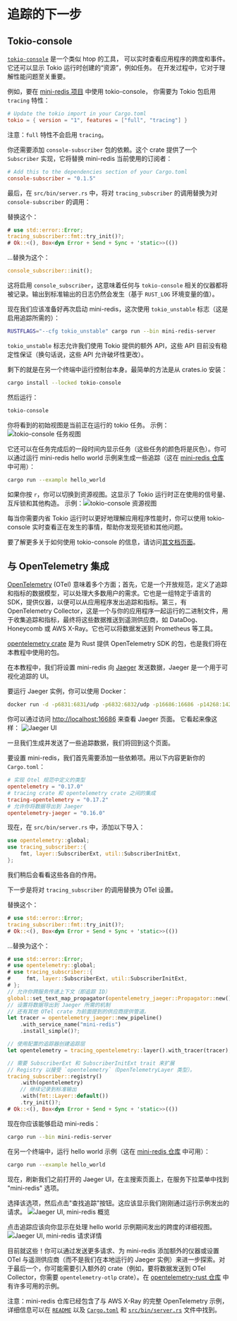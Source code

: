 # 追踪的下一步

## Tokio-console

[`tokio-console`](https://github.com/tokio-rs/console) 是一个类似 htop 的工具，
可以实时查看应用程序的跨度和事件。它还可以显示 Tokio 运行时创建的“资源”，例如任务。
在开发过程中，它对于理解性能问题至关重要。

例如，要在 [mini-redis 项目](https://github.com/tokio-rs/mini-redis) 中使用 tokio-console，
你需要为 Tokio 包启用 `tracing` 特性：

```toml
# Update the tokio import in your Cargo.toml
tokio = { version = "1", features = ["full", "tracing"] }
```

注意：`full` 特性不会启用 `tracing`。

你还需要添加 `console-subscriber` 包的依赖。这个 crate 提供了一个 `Subscriber` 实现，它将替换 mini-redis 当前使用的订阅者：

```toml
# Add this to the dependencies section of your Cargo.toml
console-subscriber = "0.1.5"
```

最后，在 `src/bin/server.rs` 中，将对 `tracing_subscriber` 的调用替换为对 `console-subscriber` 的调用：

替换这个：

```rust
# use std::error::Error;
tracing_subscriber::fmt::try_init()?;
# Ok::<(), Box<dyn Error + Send + Sync + 'static>>(())
```

...替换为这个：

```rust
console_subscriber::init();
```

这将启用 `console_subscriber`，这意味着任何与 `tokio-console` 相关的仪器都将被记录。输出到标准输出的日志仍然会发生（基于 `RUST_LOG` 环境变量的值）。

现在我们应该准备好再次启动 mini-redis，这次使用 `tokio_unstable` 标志（这是启用追踪所需的）：

```sh
RUSTFLAGS="--cfg tokio_unstable" cargo run --bin mini-redis-server
```

`tokio_unstable` 标志允许我们使用 Tokio 提供的额外 API，这些 API 目前没有稳定性保证（换句话说，这些 API 允许破坏性更改）。

剩下的就是在另一个终端中运行控制台本身。最简单的方法是从 crates.io 安装：

```sh
cargo install --locked tokio-console
```

然后运行：

```sh
tokio-console
```

你将看到的初始视图是当前正在运行的 tokio 任务。
示例：![tokio-console 任务视图](https://raw.githubusercontent.com/tokio-rs/console/main/assets/tasks_list.png)

它还可以在任务完成后的一段时间内显示任务（这些任务的颜色将是灰色）。你可以通过运行 mini-redis hello world 示例来生成一些追踪（这在 [mini-redis 仓库](https://github.com/tokio-rs/mini-redis) 中可用）：

```sh
cargo run --example hello_world
```

如果你按 `r`，你可以切换到资源视图。这显示了 Tokio 运行时正在使用的信号量、互斥锁和其他构造。
示例：![tokio-console 资源视图](https://raw.githubusercontent.com/tokio-rs/console/main/assets/resources.png)

每当你需要内省 Tokio 运行时以更好地理解应用程序性能时，你可以使用 tokio-console 实时查看正在发生的事情，帮助你发现死锁和其他问题。

要了解更多关于如何使用 tokio-console 的信息，请访问[其文档页面](https://docs.rs/tokio-console/latest/tokio_console/#using-the-console)。

## 与 OpenTelemetry 集成

[OpenTelemetry](https://opentelemetry.io/) (OTel) 意味着多个方面；首先，它是一个开放规范，定义了追踪和指标的数据模型，可以处理大多数用户的需求。它也是一组特定于语言的 SDK，提供仪器，以便可以从应用程序发出追踪和指标。第三，有 OpenTelemetry Collector，这是一个与你的应用程序一起运行的二进制文件，用于收集追踪和指标，最终将这些数据推送到遥测供应商，如 DataDog、Honeycomb 或 AWS X-Ray。它也可以将数据发送到 Prometheus 等工具。

[opentelemetry crate](https://crates.io/crates/opentelemetry) 是为 Rust 提供 OpenTelemetry SDK 的包，也是我们将在本教程中使用的包。

在本教程中，我们将设置 mini-redis 向 [Jaeger](https://www.jaegertracing.io/) 发送数据，Jaeger 是一个用于可视化追踪的 UI。

要运行 Jaeger 实例，你可以使用 Docker：

```sh
docker run -d -p6831:6831/udp -p6832:6832/udp -p16686:16686 -p14268:14268 jaegertracing/all-in-one:latest
```

你可以通过访问 <http://localhost:16686> 来查看 Jaeger 页面。
它看起来像这样：
![Jaeger UI](/img/tracing-next-steps/jaeger-first-pageload.png)

一旦我们生成并发送了一些追踪数据，我们将回到这个页面。

要设置 mini-redis，我们首先需要添加一些依赖项。用以下内容更新你的 `Cargo.toml`：

```toml
# 实现 Otel 规范中定义的类型
opentelemetry = "0.17.0"
# tracing crate 和 opentelemetry crate 之间的集成
tracing-opentelemetry = "0.17.2"
# 允许你将数据导出到 Jaeger
opentelemetry-jaeger = "0.16.0"
```

现在，在 `src/bin/server.rs` 中，添加以下导入：

```rust
use opentelemetry::global;
use tracing_subscriber::{
    fmt, layer::SubscriberExt, util::SubscriberInitExt,
};
```

我们稍后会看看这些各自的作用。

下一步是将对 `tracing_subscriber` 的调用替换为 OTel 设置。

替换这个：

```rust
# use std::error::Error;
tracing_subscriber::fmt::try_init()?;
# Ok::<(), Box<dyn Error + Send + Sync + 'static>>(())
```

...替换为这个：

```rust
# use std::error::Error;
# use opentelemetry::global;
# use tracing_subscriber::{
#     fmt, layer::SubscriberExt, util::SubscriberInitExt,
# };
// 允许你跨服务传递上下文（即追踪 ID）
global::set_text_map_propagator(opentelemetry_jaeger::Propagator::new());
// 设置将数据导出到 Jaeger 所需的机制
// 还有其他 OTel crate 为前面提到的供应商提供管道。
let tracer = opentelemetry_jaeger::new_pipeline()
    .with_service_name("mini-redis")
    .install_simple()?;

// 使用配置的追踪器创建追踪层
let opentelemetry = tracing_opentelemetry::layer().with_tracer(tracer);

// 需要 SubscriberExt 和 SubscriberInitExt trait 来扩展
// Registry 以接受 `opentelemetry`（OpenTelemetryLayer 类型）。
tracing_subscriber::registry()
    .with(opentelemetry)
    // 继续记录到标准输出
    .with(fmt::Layer::default())
    .try_init()?;
# Ok::<(), Box<dyn Error + Send + Sync + 'static>>(())
```

现在你应该能够启动 mini-redis：

```sh
cargo run --bin mini-redis-server
```

在另一个终端中，运行 hello world 示例（这在 [mini-redis 仓库](https://github.com/tokio-rs/mini-redis) 中可用）：

```sh
cargo run --example hello_world
```

现在，刷新我们之前打开的 Jaeger UI，在主搜索页面上，在服务下拉菜单中找到 "mini-redis" 选项。

选择该选项，然后点击"查找追踪"按钮。这应该显示我们刚刚通过运行示例发出的请求。
![Jaeger UI, mini-redis 概览](/img/tracing-next-steps/jaeger-mini-redis-overview.png)

点击追踪应该向你显示在处理 hello world 示例期间发出的跨度的详细视图。
![Jaeger UI, mini-redis 请求详情](/img/tracing-next-steps/jaeger-mini-redis-trace-details.png)

目前就这些！你可以通过发送更多请求、为 mini-redis 添加额外的仪器或设置 OTel 与遥测供应商（而不是我们在本地运行的 Jaeger 实例）来进一步探索。对于最后一个，你可能需要引入额外的 crate（例如，要将数据发送到 OTel Collector，你需要 `opentelemetry-otlp` crate）。在 [opentelemetry-rust 仓库](https://github.com/open-telemetry/opentelemetry-rust/tree/main/examples) 中有许多可用的示例。

注意：mini-redis 仓库已经包含了与 AWS X-Ray 的完整 OpenTelemetry 示例，详细信息可以在 [`README`](https://github.com/tokio-rs/mini-redis#aws-x-ray-example) 以及 [`Cargo.toml`](https://github.com/tokio-rs/mini-redis/blob/24d9d9f466d9078c46477bf5c2d68416553b9872/Cargo.toml#L35-L41) 和 [`src/bin/server.rs`](https://github.com/tokio-rs/mini-redis/blob/24d9d9f466d9078c46477bf5c2d68416553b9872/src/bin/server.rs#L59-L94) 文件中找到。
